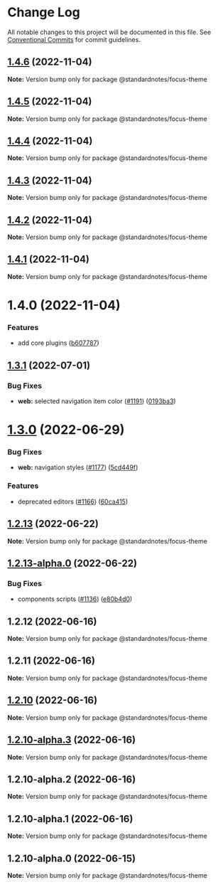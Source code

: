 # Change Log

All notable changes to this project will be documented in this file.
See [Conventional Commits](https://conventionalcommits.org) for commit guidelines.

## [1.4.6](https://github.com/standardnotes/plugins/compare/@standardnotes/focus-theme@1.4.5...@standardnotes/focus-theme@1.4.6) (2022-11-04)

**Note:** Version bump only for package @standardnotes/focus-theme

## [1.4.5](https://github.com/standardnotes/plugins/compare/@standardnotes/focus-theme@1.4.4...@standardnotes/focus-theme@1.4.5) (2022-11-04)

**Note:** Version bump only for package @standardnotes/focus-theme

## [1.4.4](https://github.com/standardnotes/plugins/compare/@standardnotes/focus-theme@1.4.3...@standardnotes/focus-theme@1.4.4) (2022-11-04)

**Note:** Version bump only for package @standardnotes/focus-theme

## [1.4.3](https://github.com/standardnotes/plugins/compare/@standardnotes/focus-theme@1.4.2...@standardnotes/focus-theme@1.4.3) (2022-11-04)

**Note:** Version bump only for package @standardnotes/focus-theme

## [1.4.2](https://github.com/standardnotes/plugins/compare/@standardnotes/focus-theme@1.4.1...@standardnotes/focus-theme@1.4.2) (2022-11-04)

**Note:** Version bump only for package @standardnotes/focus-theme

## [1.4.1](https://github.com/standardnotes/plugins/compare/@standardnotes/focus-theme@1.4.0...@standardnotes/focus-theme@1.4.1) (2022-11-04)

**Note:** Version bump only for package @standardnotes/focus-theme

# 1.4.0 (2022-11-04)

### Features

* add core plugins ([b607787](https://github.com/standardnotes/plugins/commit/b60778762306f5647cb715102eab23083b266718))

## [1.3.1](https://github.com/standardnotes/app/compare/@standardnotes/focus-theme@1.3.0...@standardnotes/focus-theme@1.3.1) (2022-07-01)

### Bug Fixes

* **web:** selected navigation item color ([#1191](https://github.com/standardnotes/app/issues/1191)) ([0193ba3](https://github.com/standardnotes/app/commit/0193ba3e7bffa59a3359c984359138e9be34c4e1))

# [1.3.0](https://github.com/standardnotes/app/compare/@standardnotes/focus-theme@1.2.13...@standardnotes/focus-theme@1.3.0) (2022-06-29)

### Bug Fixes

* **web:** navigation styles ([#1177](https://github.com/standardnotes/app/issues/1177)) ([5cd449f](https://github.com/standardnotes/app/commit/5cd449fe800b8950fab2599968933b120222d5fc))

### Features

* deprecated editors ([#1166](https://github.com/standardnotes/app/issues/1166)) ([60ca415](https://github.com/standardnotes/app/commit/60ca4150446f9a14bb6a31416686c6d07a7d0cd9))

## [1.2.13](https://github.com/standardnotes/app/compare/@standardnotes/focus-theme@1.2.13-alpha.0...@standardnotes/focus-theme@1.2.13) (2022-06-22)

**Note:** Version bump only for package @standardnotes/focus-theme

## [1.2.13-alpha.0](https://github.com/standardnotes/app/compare/@standardnotes/focus-theme@1.2.12...@standardnotes/focus-theme@1.2.13-alpha.0) (2022-06-22)

### Bug Fixes

* components scripts ([#1136](https://github.com/standardnotes/app/issues/1136)) ([e80b4d0](https://github.com/standardnotes/app/commit/e80b4d0ffad495c758b593c30e1c4c754dda9b7e))

## 1.2.12 (2022-06-16)

**Note:** Version bump only for package @standardnotes/focus-theme

## 1.2.11 (2022-06-16)

**Note:** Version bump only for package @standardnotes/focus-theme

## [1.2.10](https://github.com/standardnotes/app/compare/@standardnotes/focus-theme@1.2.10-alpha.3...@standardnotes/focus-theme@1.2.10) (2022-06-16)

**Note:** Version bump only for package @standardnotes/focus-theme

## [1.2.10-alpha.3](https://github.com/standardnotes/app/compare/@standardnotes/focus-theme@1.2.10-alpha.2...@standardnotes/focus-theme@1.2.10-alpha.3) (2022-06-16)

**Note:** Version bump only for package @standardnotes/focus-theme

## 1.2.10-alpha.2 (2022-06-16)

**Note:** Version bump only for package @standardnotes/focus-theme

## 1.2.10-alpha.1 (2022-06-16)

**Note:** Version bump only for package @standardnotes/focus-theme

## 1.2.10-alpha.0 (2022-06-15)

**Note:** Version bump only for package @standardnotes/focus-theme
